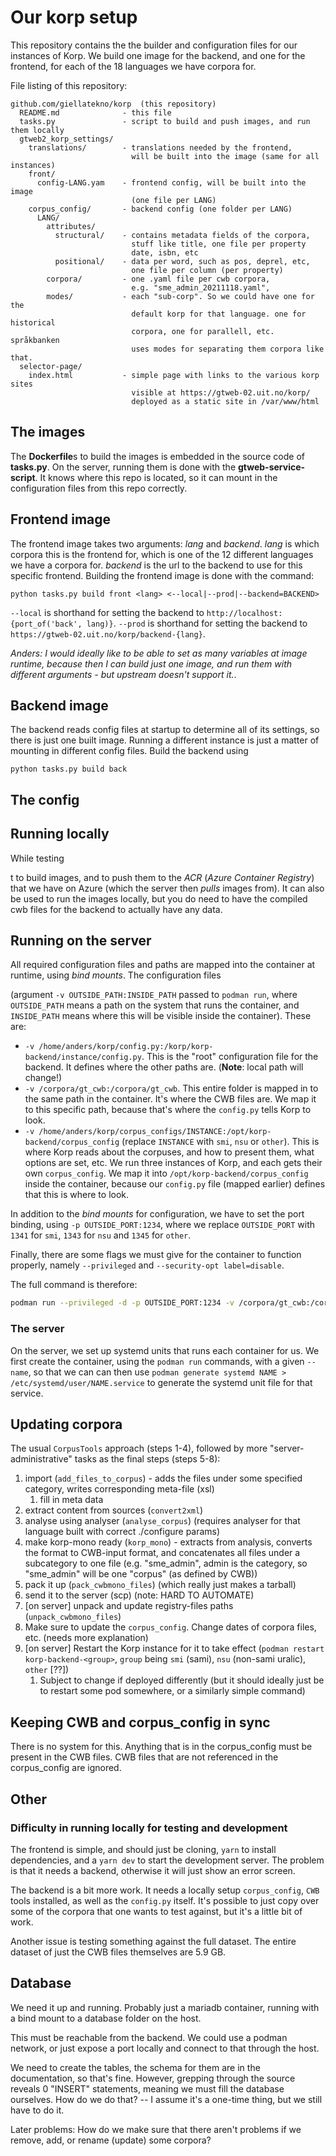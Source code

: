 # Our korp setup

This repository contains the the builder and configuration files for
our instances of Korp. We build one image for the backend, and one for the
frontend, for each of the 18 languages we have corpora for.

File listing of this repository:

```
github.com/giellatekno/korp  (this repository)
  README.md              - this file
  tasks.py               - script to build and push images, and run them locally
  gtweb2_korp_settings/
    translations/        - translations needed by the frontend,
                           will be built into the image (same for all instances)
    front/
      config-LANG.yam    - frontend config, will be built into the image
                           (one file per LANG)
    corpus_config/       - backend config (one folder per LANG)
      LANG/              
        attributes/
          structural/    - contains metadata fields of the corpora,
                           stuff like title, one file per property
                           date, isbn, etc
          positional/    - data per word, such as pos, deprel, etc,
                           one file per column (per property)
        corpora/         - one .yaml file per cwb corpora,
                           e.g. "sme_admin_20211118.yaml",
        modes/           - each "sub-corp". So we could have one for the
                           default korp for that language. one for historical
                           corpora, one for parallell, etc. språkbanken
                           uses modes for separating them corpora like that.
  selector-page/
    index.html           - simple page with links to the various korp sites
                           visible at https://gtweb-02.uit.no/korp/
                           deployed as a static site in /var/www/html
```


## The images

The **Dockerfile**s to build the images is embedded in the source code of
**tasks.py**. On the server, running them is done with the
**gtweb-service-script**. It knows where this repo is located, so it can
mount in the configuration files from this repo correctly.


## Frontend image

The frontend image takes two arguments: *lang* and *backend*. *lang* is which
corpora this is the frontend for, which is one of the 12 different languages
we have a corpora for. *backend* is the url to the backend to use for this
specific frontend. Building the frontend image is done with the command:

```
python tasks.py build front <lang> <--local|--prod|--backend=BACKEND>
```

`--local` is shorthand for setting the backend to
`http://localhost:{port_of('back', lang)}`. `--prod` is shorthand for setting
the backend to `https://gtweb-02.uit.no/korp/backend-{lang}`.

*Anders: I would ideally like to be able to set as many variables at image
runtime, because then I can build just one image, and run them with different
arguments - but upstream doesn't support it.*.


## Backend image

The backend reads config files at startup to determine all of its settings,
so there is just one built image. Running a different instance is just a matter
of mounting in different config files. Build the backend using

```
python tasks.py build back
```

## The config


## Running locally

While testing

t to build images, and to push them to the *ACR*
(*Azure Container Registry*) that we have on Azure (which the server then
*pulls* images from). It can also be used to run the images locally, but
you do need to have the compiled cwb files for the backend to actually have
any data.


## Running on the server

All required configuration files and paths are mapped into the container at
runtime, using *bind mounts*. The configuration files 





(argument `-v OUTSIDE_PATH:INSIDE_PATH` passed to
`podman run`, where `OUTSIDE_PATH` means a path on the system that runs the
container, and `INSIDE_PATH` means where this will be visible inside the container).
These are:

- `-v /home/anders/korp/config.py:/korp/korp-backend/instance/config.py`.
  This is the "root" configuration file for the backend. It defines where the
  other paths are. (**Note**: local path will change!)
- `-v /corpora/gt_cwb:/corpora/gt_cwb`. This entire folder is mapped in to the
  same path in the container. It's where the CWB files are. We map it to this
  specific path, because that's where the `config.py` tells Korp to look.
- `-v /home/anders/korp/corpus_configs/INSTANCE:/opt/korp-backend/corpus_config`
  (replace `INSTANCE` with `smi`, `nsu` or `other`). This is where Korp reads
  about the corpuses, and how to present them, what options are set, etc.
  We run three instances of Korp, and each gets their own `corpus_config`.
  We map it into `/opt/korp-backend/corpus_config` inside the container, because
  our `config.py` file (mapped earlier) defines that this is where to look.

In addition to the *bind mounts* for configuration, we have to set the port
binding, using `-p OUTSIDE_PORT:1234`, where we replace `OUTSIDE_PORT` with
`1341` for `smi`, `1343` for `nsu` and `1345` for `other`.

Finally, there are some flags we must give for the container to function
properly, namely `--privileged` and `--security-opt label=disable`.

The full command is therefore:

```bash
podman run --privileged -d -p OUTSIDE_PORT:1234 -v /corpora/gt_cwb:/corpora/gt_cwb -v /home/anders/korp/corpus_configs/INSTANCE:/opt/korp-backend/corpus_config -v /home/anders/korp/config.py:/korp/korp-backend/instance/config.py --security-opt label=disable --name korp-backend-INSTANCE korp-backend
```


### The server

On the server, we set up systemd units that runs each container for us. We first
create the container, using the `podman run` commands, with a given `--name`,
so that we can can then use `podman generate systemd NAME > /etc/systemd/user/NAME.service`
to generate the systemd unit file for that service.


## Updating corpora

The usual `CorpusTools` approach (steps 1-4), followed by more "server-administrative" tasks as the final steps (steps 5-8):

1. import (`add_files_to_corpus`) - adds the files under some specified category, writes corresponding meta-file (xsl)
    1. fill in meta data
2. extract content from sources (`convert2xml`)
3. analyse using analyser (`analyse_corpus`) (requires analyser for that language built with correct ./configure params)
4. make korp-mono ready (`korp_mono`)  - extracts from analysis, converts the format to CWB-input format, and concatenates all files under a subcategory to one file (e.g. "sme_admin", admin is the category, so "sme_admin" will be one "corpus" (as defined by CWB))
5. pack it up (`pack_cwbmono_files`) (which really just makes a tarball)
6. send it to the server (scp) (note: HARD TO AUTOMATE)
7. [on server] unpack and update registry-files paths (`unpack_cwbmono_files`)
8. Make sure to update the `corpus_config`. Change dates of corpora files, etc. (needs more explanation)
9. [on server] Restart the Korp instance for it to take effect (`podman restart korp-backend-<group>`, `group` being `smi` (sami), `nsu` (non-sami uralic), `other` [??])
    1. Subject to change if deployed differently (but it should ideally just be to restart some pod somewhere, or a similarly simple command)


## Keeping CWB and corpus_config in sync

There is no system for this. Anything that is in the corpus_config must be
present in the CWB files. CWB files that are not referenced in the corpus_config
are ignored.


## Other

### Difficulty in running locally for testing and development

The frontend is simple, and should just be cloning, `yarn` to install dependencies,
and a `yarn dev` to start the development server. The problem is that it needs
a backend, otherwise it will just show an error screen.

The backend is a bit more work. It needs a locally setup `corpus_config`, `CWB`
tools installed, as well as the `config.py` itself. It's possible to just copy
over some of the corpora that one wants to test against, but it's a little
bit of work.

Another issue is testing something against the full dataset. The entire dataset
of just the CWB files themselves are 5.9 GB.



## Database

We need it up and running. Probably just a mariadb container, running with
a bind mount to a database folder on the host.

This must be reachable from the backend. We could use a podman network, or just expose a port
locally and connect to that through the host.

We need to create the tables, the schema for them are in the documentation, so
that's fine. However, grepping through the source reveals 0 "INSERT" statements,
meaning we must fill the database ourselves. How do we do that?
-- I assume it's a one-time thing, but we still have to do it.

Later problems: How do we make sure that there aren't problems if we remove,
add, or rename (update) some corpora?
